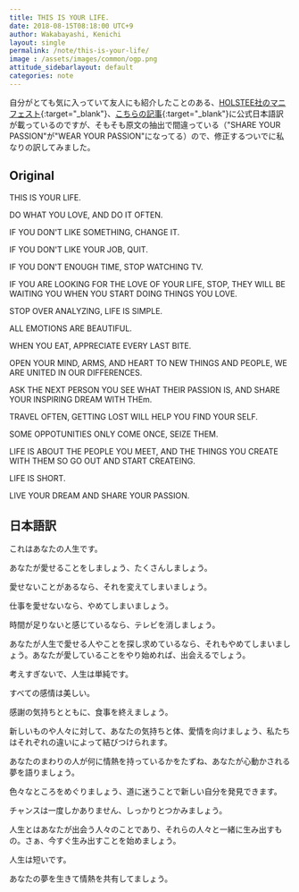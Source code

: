 ```yaml
---
title: THIS IS YOUR LIFE.
date: 2018-08-15T08:18:00 UTC+9
author: Wakabayashi, Kenichi
layout: single
permalink: /note/this-is-your-life/
image : /assets/images/common/ogp.png
attitude_sidebarlayout: default
categories: note
---
```

自分がとても気に入っていて友人にも紹介したことのある、[HOLSTEE社のマニフェスト](https://www.holstee.com/pages/manifesto){:target="_blank"}、[こちらの記事](http://halsinan.com/archives/396){:target="_blank"}に公式日本語訳が載っているのですが、そもそも原文の抽出で間違っている（"SHARE YOUR PASSION"が"WEAR YOUR PASSION"になってる）ので、修正するついでに私なりの訳してみました。

## Original

THIS IS YOUR LIFE.

DO WHAT YOU LOVE, AND DO IT OFTEN.

IF YOU DON'T LIKE SOMETHING, CHANGE IT.

IF YOU DON'T LIKE YOUR JOB, QUIT.

IF YOU DON'T ENOUGH TIME, STOP WATCHING TV.

IF YOU ARE LOOKING FOR THE LOVE OF YOUR LIFE, STOP, THEY WILL BE WAITING YOU WHEN YOU START DOING THINGS YOU LOVE.

STOP OVER ANALYZING, LIFE IS SIMPLE.

ALL EMOTIONS ARE BEAUTIFUL.

WHEN YOU EAT, APPRECIATE EVERY LAST BITE.

OPEN YOUR MIND, ARMS, AND HEART TO NEW THINGS AND PEOPLE, WE ARE UNITED IN OUR DIFFERENCES.

ASK THE NEXT PERSON YOU SEE WHAT THEIR PASSION IS, AND SHARE YOUR INSPIRING DREAM WITH THEm.

TRAVEL OFTEN, GETTING LOST WILL HELP YOU FIND YOUR SELF.

SOME OPPOTUNITIES ONLY COME ONCE, SEIZE THEM.

LIFE IS ABOUT THE PEOPLE YOU MEET, AND THE THINGS YOU CREATE WITH THEM SO GO OUT AND START CREATEING.

LIFE IS SHORT.

LIVE YOUR DREAM AND SHARE YOUR PASSION.

## 日本語訳

これはあなたの人生です。

あなたが愛せることをしましょう、たくさんしましょう。

愛せないことがあるなら、それを変えてしまいましょう。

仕事を愛せないなら、やめてしまいましょう。

時間が足りないと感じているなら、テレビを消しましょう。

あなたが人生で愛せる人やことを探し求めているなら、それもやめてしまいましょう。あなたが愛していることをやり始めれば、出会えるでしょう。

考えすぎないで、人生は単純です。

すべての感情は美しい。

感謝の気持ちとともに、食事を終えましょう。

新しいものや人々に対して、あなたの気持ちと体、愛情を向けましょう、私たちはそれぞれの違いによって結びつけられます。

あなたのまわりの人が何に情熱を持っているかをたずね、あなたが心動かされる夢を語りましょう。

色々なところをめぐりましょう、道に迷うことで新しい自分を発見できます。

チャンスは一度しかありません、しっかりとつかみましょう。

人生とはあなたが出会う人々のことであり、それらの人々と一緒に生み出すもの。さぁ、今すぐ生み出すことを始めましょう。

人生は短いです。

あなたの夢を生きて情熱を共有してましょう。
